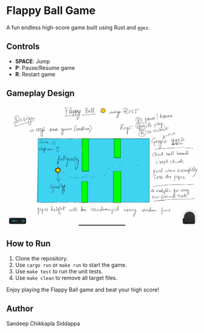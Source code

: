 # Flappy Ball Game

A fun endless high-score game built using Rust and `ggez`.

## Controls
- **SPACE**: Jump
- **P**: Pause/Resume game
- **R**: Restart game

## Gameplay Design
![Flappy Ball Demo](assets/design.jpeg)

## How to Run
1. Clone the repository.
2. Use `cargo run` or `make run` to start the game.
3. Use `make test` to run the unit tests.
4. Use `make clean` to remove all target files.

Enjoy playing the Flappy Ball game and beat your high score!

## Author
Sandeep Chikkapla Siddappa
